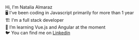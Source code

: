 Hi, I'm Natalia Almaraz  
🖥️ I've been coding in Javascript primarily for more than 1 year  
🏗️ I'm a full stack developer  
🦀 I’m learning Vue.js and Angular at the moment  
🐦 You can find me on [Linkedin](www.linkedin.com/in/natalia-almaraz)

